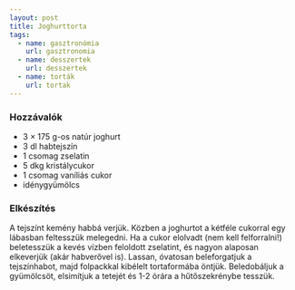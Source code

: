 ```yaml
---
layout: post
title: Joghurttorta
tags:
  - name: gasztronómia
    url: gasztronomia
  - name: desszertek
    url: desszertek
  - name: torták
    url: tortak
---
```


### Hozzávalók
 - 3 × 175 g-os natúr joghurt
 - 3 dl habtejszín
 - 1 csomag zselatin
 - 5 dkg kristálycukor
 - 1 csomag vaníliás cukor
 - idénygyümölcs


### Elkészítés
A tejszínt kemény habbá verjük. Közben a joghurtot a kétféle cukorral egy
lábasban feltesszük melegedni. Ha a cukor elolvadt (nem kell felforralni!)
beletesszük a kevés vízben feloldott zselatint, és nagyon alaposan elkeverjük
(akár habverővel is). Lassan, óvatosan beleforgatjuk a tejszínhabot, majd
folpackkal kibélelt tortaformába öntjük. Beledobáljuk a gyümölcsöt, elsimítjuk
a tetejét és 1-2 órára a hűtőszekrénybe tesszük.
